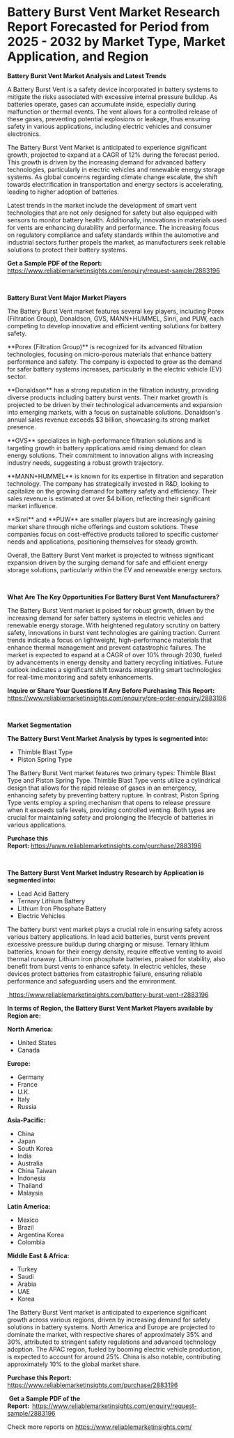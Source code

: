 <p><h1>Battery Burst Vent Market Research Report Forecasted for Period from 2025 -  2032 by Market Type, Market Application, and Region</h1></p><p><strong>Battery Burst Vent Market Analysis and Latest Trends</strong></p>
<p><p>A Battery Burst Vent is a safety device incorporated in battery systems to mitigate the risks associated with excessive internal pressure buildup. As batteries operate, gases can accumulate inside, especially during malfunction or thermal events. The vent allows for a controlled release of these gases, preventing potential explosions or leakage, thus ensuring safety in various applications, including electric vehicles and consumer electronics.</p><p>The Battery Burst Vent Market is anticipated to experience significant growth, projected to expand at a CAGR of 12% during the forecast period. This growth is driven by the increasing demand for advanced battery technologies, particularly in electric vehicles and renewable energy storage systems. As global concerns regarding climate change escalate, the shift towards electrification in transportation and energy sectors is accelerating, leading to higher adoption of batteries.</p><p>Latest trends in the market include the development of smart vent technologies that are not only designed for safety but also equipped with sensors to monitor battery health. Additionally, innovations in materials used for vents are enhancing durability and performance. The increasing focus on regulatory compliance and safety standards within the automotive and industrial sectors further propels the market, as manufacturers seek reliable solutions to protect their battery systems.</p></p>
<p><strong>Get a Sample PDF of the Report:&nbsp;</strong> <a href="https://www.reliablemarketinsights.com/enquiry/request-sample/2883196?utm_campaign=3312&utm_medium=2&utm_source=Github&utm_content=ia&utm_term=13032025&utm_id=battery-burst-vent">https://www.reliablemarketinsights.com/enquiry/request-sample/2883196</a></p>
<p>&nbsp;</p>
<p><strong>Battery Burst Vent Major Market Players</strong></p>
<p><p>The Battery Burst Vent market features several key players, including Porex (Filtration Group), Donaldson, GVS, MANN+HUMMEL, Sinri, and PUW, each competing to develop innovative and efficient venting solutions for battery safety.</p><p>**Porex (Filtration Group)** is recognized for its advanced filtration technologies, focusing on micro-porous materials that enhance battery performance and safety. The company is expected to grow as the demand for safer battery systems increases, particularly in the electric vehicle (EV) sector. </p><p>**Donaldson** has a strong reputation in the filtration industry, providing diverse products including battery burst vents. Their market growth is projected to be driven by their technological advancements and expansion into emerging markets, with a focus on sustainable solutions. Donaldson's annual sales revenue exceeds $3 billion, showcasing its strong market presence.</p><p>**GVS** specializes in high-performance filtration solutions and is targeting growth in battery applications amid rising demand for clean energy solutions. Their commitment to innovation aligns with increasing industry needs, suggesting a robust growth trajectory.</p><p>**MANN+HUMMEL** is known for its expertise in filtration and separation technology. The company has strategically invested in R&D, looking to capitalize on the growing demand for battery safety and efficiency. Their sales revenue is estimated at over $4 billion, reflecting their significant market influence.</p><p>**Sinri** and **PUW** are smaller players but are increasingly gaining market share through niche offerings and custom solutions. These companies focus on cost-effective products tailored to specific customer needs and applications, positioning themselves for steady growth.</p><p>Overall, the Battery Burst Vent market is projected to witness significant expansion driven by the surging demand for safe and efficient energy storage solutions, particularly within the EV and renewable energy sectors.</p></p>
<p>&nbsp;</p>
<p><strong>What Are The Key Opportunities For Battery Burst Vent Manufacturers?</strong></p>
<p><p>The Battery Burst Vent market is poised for robust growth, driven by the increasing demand for safer battery systems in electric vehicles and renewable energy storage. With heightened regulatory scrutiny on battery safety, innovations in burst vent technologies are gaining traction. Current trends indicate a focus on lightweight, high-performance materials that enhance thermal management and prevent catastrophic failures. The market is expected to expand at a CAGR of over 10% through 2030, fueled by advancements in energy density and battery recycling initiatives. Future outlook indicates a significant shift towards integrating smart technologies for real-time monitoring and safety enhancements.</p></p>
<p><strong>Inquire or Share Your Questions If Any Before Purchasing This Report:</strong> <a href="https://www.reliablemarketinsights.com/enquiry/pre-order-enquiry/2883196?utm_campaign=3312&utm_medium=2&utm_source=Github&utm_content=ia&utm_term=13032025&utm_id=battery-burst-vent">https://www.reliablemarketinsights.com/enquiry/pre-order-enquiry/2883196</a></p>
<p>&nbsp;</p>
<p><strong>Market Segmentation</strong></p>
<p><strong>The Battery Burst Vent Market Analysis by types is segmented into:</strong></p>
<p><ul><li>Thimble Blast Type</li><li>Piston Spring Type</li></ul></p>
<p><p>The Battery Burst Vent market features two primary types: Thimble Blast Type and Piston Spring Type. Thimble Blast Type vents utilize a cylindrical design that allows for the rapid release of gases in an emergency, enhancing safety by preventing battery rupture. In contrast, Piston Spring Type vents employ a spring mechanism that opens to release pressure when it exceeds safe levels, providing controlled venting. Both types are crucial for maintaining safety and prolonging the lifecycle of batteries in various applications.</p></p>
<p><strong>Purchase this Report:&nbsp;</strong><a href="https://www.reliablemarketinsights.com/purchase/2883196?utm_campaign=3312&utm_medium=2&utm_source=Github&utm_content=ia&utm_term=13032025&utm_id=battery-burst-vent">https://www.reliablemarketinsights.com/purchase/2883196</a></p>
<p>&nbsp;</p>
<p><strong>The Battery Burst Vent Market Industry Research by Application is segmented into:</strong></p>
<p><ul><li>Lead Acid Battery</li><li>Ternary Lithium Battery</li><li>Lithium Iron Phosphate Battery</li><li>Electric Vehicles</li></ul></p>
<p><p>The battery burst vent market plays a crucial role in ensuring safety across various battery applications. In lead acid batteries, burst vents prevent excessive pressure buildup during charging or misuse. Ternary lithium batteries, known for their energy density, require effective venting to avoid thermal runaway. Lithium iron phosphate batteries, praised for stability, also benefit from burst vents to enhance safety. In electric vehicles, these devices protect batteries from catastrophic failure, ensuring reliable performance and safeguarding users and the environment.</p></p>
<p><a href="https://www.reliablemarketinsights.com/battery-burst-vent-r2883196?utm_campaign=3312&utm_medium=2&utm_source=Github&utm_content=ia&utm_term=13032025&utm_id=battery-burst-vent">&nbsp;https://www.reliablemarketinsights.com/battery-burst-vent-r2883196</a></p>
<p><strong>In terms of Region, the Battery Burst Vent Market Players available by Region are:</strong></p>
<p>
    <p> <strong> North America: </strong>
        <ul>
            <li>United States</li>
            <li>Canada</li>
        </ul>
        </p> 
    <p> <strong> Europe: </strong>
        <ul>
            <li>Germany</li>
            <li>France</li>
            <li>U.K.</li>
            <li>Italy</li>
            <li>Russia</li>
        </ul>
        </p> 
    <p> <strong> Asia-Pacific: </strong>
        <ul>
            <li>China</li>
            <li>Japan</li>
            <li>South Korea</li>
            <li>India</li>
            <li>Australia</li>
            <li>China Taiwan</li>
            <li>Indonesia</li>
            <li>Thailand</li>
            <li>Malaysia</li>
        </ul>
        </p> 
    <p> <strong> Latin America: </strong>
        <ul>
            <li>Mexico</li>
            <li>Brazil</li>
            <li>Argentina Korea</li>
            <li>Colombia</li>
        </ul>
        </p> 
    <p> <strong> Middle East & Africa: </strong>
        <ul>
            <li>Turkey</li>
            <li>Saudi</li>
            <li>Arabia</li>
            <li>UAE</li>
            <li>Korea</li>
        </ul>
    </p>
    </p>
<p><p>The Battery Burst Vent market is anticipated to experience significant growth across various regions, driven by increasing demand for safety solutions in battery systems. North America and Europe are projected to dominate the market, with respective shares of approximately 35% and 30%, attributed to stringent safety regulations and advanced technology adoption. The APAC region, fueled by booming electric vehicle production, is expected to account for around 25%. China is also notable, contributing approximately 10% to the global market share.</p></p>
<p><strong>Purchase this Report: </strong><a href="https://www.reliablemarketinsights.com/purchase/2883196?utm_campaign=3312&utm_medium=2&utm_source=Github&utm_content=ia&utm_term=13032025&utm_id=battery-burst-vent">https://www.reliablemarketinsights.com/purchase/2883196</a></p>
<p>&nbsp;<strong>Get a Sample PDF of the Report:&nbsp;&nbsp;</strong><a href="https://www.reliablemarketinsights.com/enquiry/request-sample/2883196?utm_campaign=3312&utm_medium=2&utm_source=Github&utm_content=ia&utm_term=13032025&utm_id=battery-burst-vent">https://www.reliablemarketinsights.com/enquiry/request-sample/2883196</a></p>
<p><strong></strong></p>
<p>Check more reports on <a href="https://www.reliablemarketinsights.com/?utm_campaign=3312&utm_medium=2&utm_source=Github&utm_content=ia&utm_term=13032025&utm_id=battery-burst-vent">https://www.reliablemarketinsights.com/</a></p>
